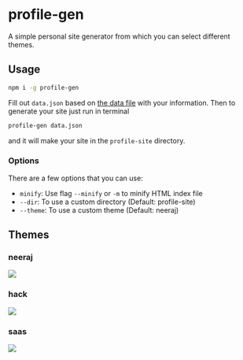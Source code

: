 # profile-gen

A simple personal site generator from which you can select different themes.

## Usage

```bash
npm i -g profile-gen
```

Fill out `data.json` based on [the data file](https://github.com/pineapplelol/profile-gen/blob/master/data.json) with your information. Then to generate your site just run in terminal

```bash
profile-gen data.json
```

and it will make your site in the `profile-site` directory.

### Options

There are a few options that you can use:
- `minify`: Use flag `--minify` or `-m` to minify HTML index file
- `--dir`: To use a custom directory (Default: profile-site)
- `--theme`: To use a custom theme (Default: neeraj)

## Themes

### neeraj

![](https://user-images.githubusercontent.com/7104017/120249624-5b3ee780-c230-11eb-970a-488f67a8e360.png)

### hack

![](https://user-images.githubusercontent.com/7104017/120249620-59752400-c230-11eb-9ca5-ba512e94dc44.png)

### saas

![](https://user-images.githubusercontent.com/7104017/120249626-5c701480-c230-11eb-9bb4-8e3e0bbb10c4.png)